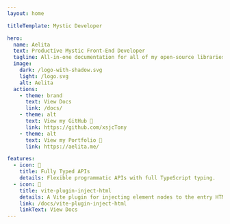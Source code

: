 ```yaml
---
layout: home

titleTemplate: Mystic Developer

hero:
  name: Aelita
  text: Productive Mystic Front-End Developer
  tagline: All-in-one documentation for all of my open-source libraries.
  image:
    dark: /logo-with-shadow.svg
    light: /logo.svg
    alt: Aelita
  actions:
    - theme: brand
      text: View Docs
      link: /docs/
    - theme: alt
      text: View my GitHub 🔗
      link: https://github.com/xsjcTony
    - theme: alt
      text: View my Portfolio 🔗
      link: https://aelita.me/

features:
  - icon: 🔑
    title: Fully Typed APIs
    details: Flexible programmatic APIs with full TypeScript typing.
  - icon: 💉
    title: vite-plugin-inject-html
    details: A Vite plugin for injecting element nodes to the entry HTML file.
    link: /docs/vite-plugin-inject-html
    linkText: View Docs
---
```


